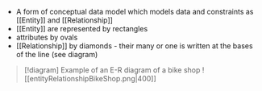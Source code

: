 - A form of conceptual data model which models data and constraints as [[Entity]] and [[Relationship]]
- [[Entity]] are represented by rectangles
- attributes by ovals
- [[Relationship]] by diamonds - their many or one is written at the bases of the line (see diagram)

> [!diagram] Example of an E-R diagram of a bike shop
> ![[entityRelationshipBikeShop.png|400]]
